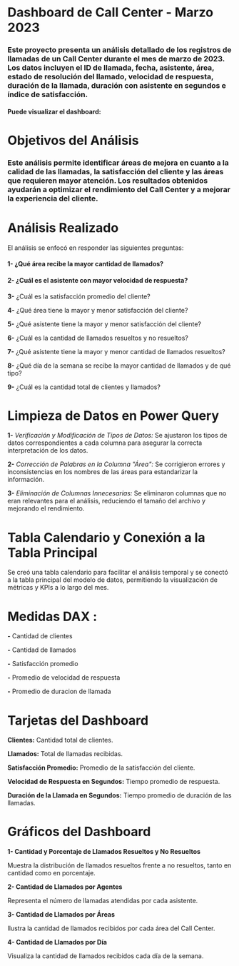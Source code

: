 # Dashboard de Call Center - Marzo 2023

### Este proyecto presenta un análisis detallado de los registros de llamadas de un Call Center durante el mes de marzo de 2023. Los datos incluyen el ID de llamada, fecha, asistente, área, estado de resolución del llamado, velocidad de respuesta, duración de la llamada, duración con asistente en segundos e índice de satisfacción.

#### Puede visualizar el dashboard: 

# Objetivos del Análisis

### Este análisis permite identificar áreas de mejora en cuanto a la calidad de las llamadas, la satisfacción del cliente y las áreas que requieren mayor atención. Los resultados obtenidos ayudarán a optimizar el rendimiento del Call Center y a mejorar la experiencia del cliente.

# Análisis Realizado
El análisis se enfocó en responder las siguientes preguntas:

#### **1-** ¿Qué área recibe la mayor cantidad de llamados?

#### **2-** ¿Cuál es el asistente con mayor velocidad de respuesta?

**3-** ¿Cuál es la satisfacción promedio del cliente?

**4-** ¿Qué área tiene la mayor y menor satisfacción del cliente?

**5-** ¿Qué asistente tiene la mayor y menor satisfacción del cliente?

**6-** ¿Cuál es la cantidad de llamados resueltos y no resueltos?

**7-** ¿Qué asistente tiene la mayor y menor cantidad de llamados resueltos?

**8-** ¿Qué día de la semana se recibe la mayor cantidad de llamados y de qué tipo?

**9-** ¿Cuál es la cantidad total de clientes y llamados?

# Limpieza de Datos en Power Query

**1-** *Verificación y Modificación de Tipos de Datos:* Se ajustaron los tipos de datos correspondientes a cada columna para asegurar la correcta interpretación de los datos.

**2-** *Corrección de Palabras en la Columna "Área":* Se corrigieron errores y inconsistencias en los nombres de las áreas para estandarizar la información.

**3-** *Eliminación de Columnas Innecesarias:* Se eliminaron columnas que no eran relevantes para el análisis, reduciendo el tamaño del archivo y mejorando el rendimiento.

# Tabla Calendario y Conexión a la Tabla Principal
Se creó una tabla calendario para facilitar el análisis temporal y se conectó a la tabla principal del modelo de datos, permitiendo la visualización de métricas y KPIs a lo largo del mes.

# Medidas DAX :

**-** Cantidad de clientes

**-** Cantidad de llamados

**-** Satisfacción promedio

**-** Promedio de velocidad de respuesta

**-** Promedio de duracion de llamada 

# Tarjetas del Dashboard

**Clientes:** Cantidad total de clientes.

**Llamados:** Total de llamadas recibidas.

**Satisfacción Promedio:** Promedio de la satisfacción del cliente.

**Velocidad de Respuesta en Segundos:** Tiempo promedio de respuesta.

**Duración de la Llamada en Segundos:** Tiempo promedio de duración de las llamadas.

# Gráficos del Dashboard

**1- Cantidad y Porcentaje de Llamados Resueltos y No Resueltos**

Muestra la distribución de llamados resueltos frente a no resueltos, tanto en cantidad como en porcentaje.

**2- Cantidad de Llamados por Agentes**

Representa el número de llamadas atendidas por cada asistente.

**3- Cantidad de Llamados por Áreas**

Ilustra la cantidad de llamados recibidos por cada área del Call Center.

**4- Cantidad de Llamados por Día**

Visualiza la cantidad de llamados recibidos cada día de la semana.
